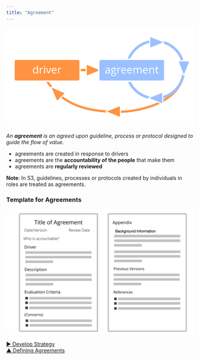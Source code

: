 ```yaml
---
title: "Agreement"
---
```



![right,fit](img/evolution/driver-agreement-improvement.png)

_An **agreement** is an agreed upon guideline, process or protocol designed to guide the flow of value._

-   agreements are created in response to drivers 
-   agreements are the **accountability of the people** that make them
-   agreements are **regularly reviewed**

**Note**: In S3, guidelines, processes or protocols created by individuals in roles are treated as agreements.  


### Template for Agreements

![inline,fit](img/templates/agreement-template.png)



[&#9654; Develop Strategy](develop-strategy.html)<br/>[&#9650; Defining Agreements](defining-agreements.html)

